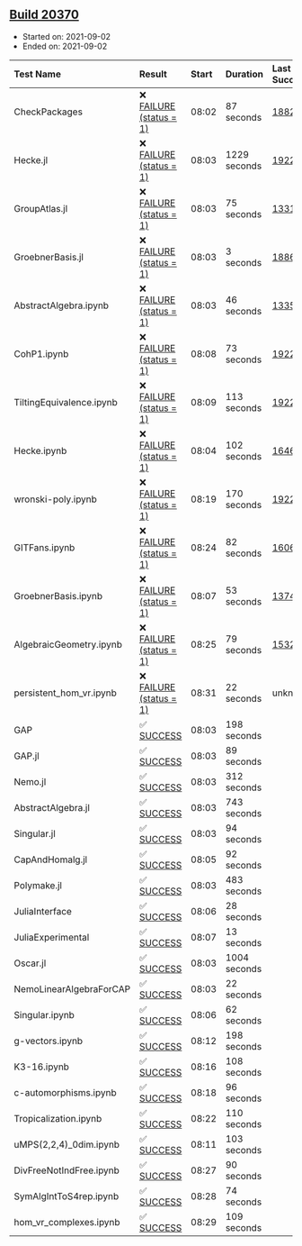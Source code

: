 ## [Build 20370](https://oscarci.mathematik.uni-kl.de/job/oscar/20370/)

* Started on: 2021-09-02
* Ended on: 2021-09-02

| Test Name    | Result | Start | Duration | Last Success | First Failure |
|:-------------|:-------|:------|:---------|:-------------|:--------------|
| CheckPackages | ❌ [FAILURE (status = 1)](https://oscarci.mathematik.uni-kl.de/job/oscar/20370/artifact/logs/build-20370/CheckPackages.log) | 08:02 | 87 seconds | [18822](https://oscarci.mathematik.uni-kl.de/job/oscar/18822/) | [18823](https://oscarci.mathematik.uni-kl.de/job/oscar/18823/) |
| Hecke.jl | ❌ [FAILURE (status = 1)](https://oscarci.mathematik.uni-kl.de/job/oscar/20370/artifact/logs/build-20370/Hecke.jl.log) | 08:03 | 1229 seconds | [19222](https://oscarci.mathematik.uni-kl.de/job/oscar/19222/) | [20152](https://oscarci.mathematik.uni-kl.de/job/oscar/20152/) |
| GroupAtlas.jl | ❌ [FAILURE (status = 1)](https://oscarci.mathematik.uni-kl.de/job/oscar/20370/artifact/logs/build-20370/GroupAtlas.jl.log) | 08:03 | 75 seconds | [13311](https://oscarci.mathematik.uni-kl.de/job/oscar/13311/) | [13312](https://oscarci.mathematik.uni-kl.de/job/oscar/13312/) |
| GroebnerBasis.jl | ❌ [FAILURE (status = 1)](https://oscarci.mathematik.uni-kl.de/job/oscar/20370/artifact/logs/build-20370/GroebnerBasis.jl.log) | 08:03 | 3 seconds | [18864](https://oscarci.mathematik.uni-kl.de/job/oscar/18864/) | [18865](https://oscarci.mathematik.uni-kl.de/job/oscar/18865/) |
| AbstractAlgebra.ipynb | ❌ [FAILURE (status = 1)](https://oscarci.mathematik.uni-kl.de/job/oscar/20370/artifact/logs/build-20370/AbstractAlgebra.ipynb.log) | 08:03 | 46 seconds | [13355](https://oscarci.mathematik.uni-kl.de/job/oscar/13355/) | [13356](https://oscarci.mathematik.uni-kl.de/job/oscar/13356/) |
| CohP1.ipynb | ❌ [FAILURE (status = 1)](https://oscarci.mathematik.uni-kl.de/job/oscar/20370/artifact/logs/build-20370/CohP1.ipynb.log) | 08:08 | 73 seconds | [19222](https://oscarci.mathematik.uni-kl.de/job/oscar/19222/) | [20152](https://oscarci.mathematik.uni-kl.de/job/oscar/20152/) |
| TiltingEquivalence.ipynb | ❌ [FAILURE (status = 1)](https://oscarci.mathematik.uni-kl.de/job/oscar/20370/artifact/logs/build-20370/TiltingEquivalence.ipynb.log) | 08:09 | 113 seconds | [19222](https://oscarci.mathematik.uni-kl.de/job/oscar/19222/) | [20152](https://oscarci.mathematik.uni-kl.de/job/oscar/20152/) |
| Hecke.ipynb | ❌ [FAILURE (status = 1)](https://oscarci.mathematik.uni-kl.de/job/oscar/20370/artifact/logs/build-20370/Hecke.ipynb.log) | 08:04 | 102 seconds | [16463](https://oscarci.mathematik.uni-kl.de/job/oscar/16463/) | [16464](https://oscarci.mathematik.uni-kl.de/job/oscar/16464/) |
| wronski-poly.ipynb | ❌ [FAILURE (status = 1)](https://oscarci.mathematik.uni-kl.de/job/oscar/20370/artifact/logs/build-20370/wronski-poly.ipynb.log) | 08:19 | 170 seconds | [19222](https://oscarci.mathematik.uni-kl.de/job/oscar/19222/) | [20152](https://oscarci.mathematik.uni-kl.de/job/oscar/20152/) |
| GITFans.ipynb | ❌ [FAILURE (status = 1)](https://oscarci.mathematik.uni-kl.de/job/oscar/20370/artifact/logs/build-20370/GITFans.ipynb.log) | 08:24 | 82 seconds | [16068](https://oscarci.mathematik.uni-kl.de/job/oscar/16068/) | [16069](https://oscarci.mathematik.uni-kl.de/job/oscar/16069/) |
| GroebnerBasis.ipynb | ❌ [FAILURE (status = 1)](https://oscarci.mathematik.uni-kl.de/job/oscar/20370/artifact/logs/build-20370/GroebnerBasis.ipynb.log) | 08:07 | 53 seconds | [13748](https://oscarci.mathematik.uni-kl.de/job/oscar/13748/) | [13749](https://oscarci.mathematik.uni-kl.de/job/oscar/13749/) |
| AlgebraicGeometry.ipynb | ❌ [FAILURE (status = 1)](https://oscarci.mathematik.uni-kl.de/job/oscar/20370/artifact/logs/build-20370/AlgebraicGeometry.ipynb.log) | 08:25 | 79 seconds | [15322](https://oscarci.mathematik.uni-kl.de/job/oscar/15322/) | [15323](https://oscarci.mathematik.uni-kl.de/job/oscar/15323/) |
| persistent_hom_vr.ipynb | ❌ [FAILURE (status = 1)](https://oscarci.mathematik.uni-kl.de/job/oscar/20370/artifact/logs/build-20370/persistent_hom_vr.ipynb.log) | 08:31 | 22 seconds | unknown | unknown |
| GAP | ✅ [SUCCESS](https://oscarci.mathematik.uni-kl.de/job/oscar/20370/artifact/logs/build-20370/GAP.log) | 08:03 | 198 seconds |  |  |
| GAP.jl | ✅ [SUCCESS](https://oscarci.mathematik.uni-kl.de/job/oscar/20370/artifact/logs/build-20370/GAP.jl.log) | 08:03 | 89 seconds |  |  |
| Nemo.jl | ✅ [SUCCESS](https://oscarci.mathematik.uni-kl.de/job/oscar/20370/artifact/logs/build-20370/Nemo.jl.log) | 08:03 | 312 seconds |  |  |
| AbstractAlgebra.jl | ✅ [SUCCESS](https://oscarci.mathematik.uni-kl.de/job/oscar/20370/artifact/logs/build-20370/AbstractAlgebra.jl.log) | 08:03 | 743 seconds |  |  |
| Singular.jl | ✅ [SUCCESS](https://oscarci.mathematik.uni-kl.de/job/oscar/20370/artifact/logs/build-20370/Singular.jl.log) | 08:03 | 94 seconds |  |  |
| CapAndHomalg.jl | ✅ [SUCCESS](https://oscarci.mathematik.uni-kl.de/job/oscar/20370/artifact/logs/build-20370/CapAndHomalg.jl.log) | 08:05 | 92 seconds |  |  |
| Polymake.jl | ✅ [SUCCESS](https://oscarci.mathematik.uni-kl.de/job/oscar/20370/artifact/logs/build-20370/Polymake.jl.log) | 08:03 | 483 seconds |  |  |
| JuliaInterface | ✅ [SUCCESS](https://oscarci.mathematik.uni-kl.de/job/oscar/20370/artifact/logs/build-20370/JuliaInterface.log) | 08:06 | 28 seconds |  |  |
| JuliaExperimental | ✅ [SUCCESS](https://oscarci.mathematik.uni-kl.de/job/oscar/20370/artifact/logs/build-20370/JuliaExperimental.log) | 08:07 | 13 seconds |  |  |
| Oscar.jl | ✅ [SUCCESS](https://oscarci.mathematik.uni-kl.de/job/oscar/20370/artifact/logs/build-20370/Oscar.jl.log) | 08:03 | 1004 seconds |  |  |
| NemoLinearAlgebraForCAP | ✅ [SUCCESS](https://oscarci.mathematik.uni-kl.de/job/oscar/20370/artifact/logs/build-20370/NemoLinearAlgebraForCAP.log) | 08:03 | 22 seconds |  |  |
| Singular.ipynb | ✅ [SUCCESS](https://oscarci.mathematik.uni-kl.de/job/oscar/20370/artifact/logs/build-20370/Singular.ipynb.log) | 08:06 | 62 seconds |  |  |
| g-vectors.ipynb | ✅ [SUCCESS](https://oscarci.mathematik.uni-kl.de/job/oscar/20370/artifact/logs/build-20370/g-vectors.ipynb.log) | 08:12 | 198 seconds |  |  |
| K3-16.ipynb | ✅ [SUCCESS](https://oscarci.mathematik.uni-kl.de/job/oscar/20370/artifact/logs/build-20370/K3-16.ipynb.log) | 08:16 | 108 seconds |  |  |
| c-automorphisms.ipynb | ✅ [SUCCESS](https://oscarci.mathematik.uni-kl.de/job/oscar/20370/artifact/logs/build-20370/c-automorphisms.ipynb.log) | 08:18 | 96 seconds |  |  |
| Tropicalization.ipynb | ✅ [SUCCESS](https://oscarci.mathematik.uni-kl.de/job/oscar/20370/artifact/logs/build-20370/Tropicalization.ipynb.log) | 08:22 | 110 seconds |  |  |
| uMPS(2,2,4)_0dim.ipynb | ✅ [SUCCESS](https://oscarci.mathematik.uni-kl.de/job/oscar/20370/artifact/logs/build-20370/uMPS-2-2-4-_0dim.ipynb.log) | 08:11 | 103 seconds |  |  |
| DivFreeNotIndFree.ipynb | ✅ [SUCCESS](https://oscarci.mathematik.uni-kl.de/job/oscar/20370/artifact/logs/build-20370/DivFreeNotIndFree.ipynb.log) | 08:27 | 90 seconds |  |  |
| SymAlgIntToS4rep.ipynb | ✅ [SUCCESS](https://oscarci.mathematik.uni-kl.de/job/oscar/20370/artifact/logs/build-20370/SymAlgIntToS4rep.ipynb.log) | 08:28 | 74 seconds |  |  |
| hom_vr_complexes.ipynb | ✅ [SUCCESS](https://oscarci.mathematik.uni-kl.de/job/oscar/20370/artifact/logs/build-20370/hom_vr_complexes.ipynb.log) | 08:29 | 109 seconds |  |  |
